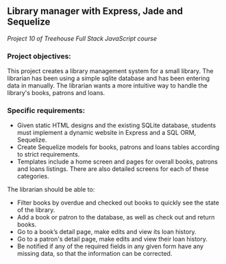 ## Library manager with Express, Jade and Sequelize
*Project 10 of Treehouse Full Stack JavaScript course*


### Project objectives:
This project creates a library management system for a small library. The librarian has been using a simple sqlite database and has been entering data in manually. The librarian wants a more intuitive way to handle the library's books, patrons and loans.


### Specific requirements:
* Given static HTML designs and the existing SQLite database, students must implement a dynamic website in Express and a SQL ORM, Sequelize.
* Create Sequelize models for books, patrons and loans tables according to strict requirements.
* Templates include a home screen and pages for overall books, patrons and loans listings. There are also detailed screens for each of these categories.


The librarian should be able to:
* Filter books by overdue and checked out books to quickly see the state of the library.
* Add a book or patron to the database, as well as check out and return books.
* Go to a book’s detail page, make edits and view its loan history. 
* Go to a patron's detail page, make edits and view their loan history.
* Be notified if any of the required fields in any given form have any missing data, so that the information can be corrected.